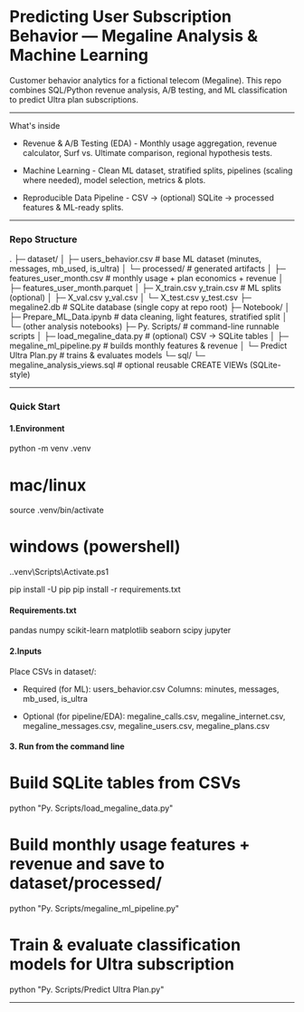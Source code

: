 # Predicting User Subscription Behavior — Megaline Analysis & Machine Learning

Customer behavior analytics for a fictional telecom (Megaline).
This repo combines SQL/Python revenue analysis, A/B testing, and ML classification to predict Ultra plan subscriptions.

---
What's inside

* Revenue & A/B Testing (EDA) - Monthly usage aggregation, revenue calculator, Surf vs. Ultimate comparison, regional hypothesis tests.

* Machine Learning - Clean ML dataset, stratified splits, pipelines (scaling where needed), model selection, metrics & plots.

* Reproducible Data Pipeline - CSV → (optional) SQLite → processed features & ML-ready splits.

--- 

### Repo Structure 


.
├─ dataset/
│  ├─ users_behavior.csv                # base ML dataset (minutes, messages, mb_used, is_ultra)
│  └─ processed/                        # generated artifacts
│     ├─ features_user_month.csv        # monthly usage + plan economics + revenue
│     ├─ features_user_month.parquet
│     ├─ X_train.csv  y_train.csv       # ML splits (optional)
│     ├─ X_val.csv    y_val.csv
│     └─ X_test.csv   y_test.csv
├─ megaline2.db                         # SQLite database (single copy at repo root)
├─ Notebook/
│  ├─ Prepare_ML_Data.ipynb             # data cleaning, light features, stratified split
│  └─ (other analysis notebooks)
├─ Py. Scripts/                         # command-line runnable scripts
│  ├─ load_megaline_data.py             # (optional) CSV → SQLite tables
│  ├─ megaline_ml_pipeline.py           # builds monthly features & revenue
│  └─ Predict Ultra Plan.py             # trains & evaluates models
└─ sql/
   └─ megaline_analysis_views.sql       # optional reusable CREATE VIEWs (SQLite-style)

   
---

### Quick Start 

#### 1.Environment 

python -m venv .venv
# mac/linux
source .venv/bin/activate
# windows (powershell)
.\.venv\Scripts\Activate.ps1

pip install -U pip
pip install -r requirements.txt

#### Requirements.txt

pandas
numpy
scikit-learn
matplotlib
seaborn
scipy
jupyter

#### 2.Inputs 
Place CSVs in dataset/:

   * Required (for ML): users_behavior.csv
     Columns: minutes, messages, mb_used, is_ultra

   * Optional (for pipeline/EDA):
     megaline_calls.csv, megaline_internet.csv, megaline_messages.csv, megaline_users.csv, megaline_plans.csv

#### 3. Run from the command line 

# Build SQLite tables from CSVs
python "Py. Scripts/load_megaline_data.py"

# Build monthly usage features + revenue and save to dataset/processed/
python "Py. Scripts/megaline_ml_pipeline.py"

# Train & evaluate classification models for Ultra subscription
python "Py. Scripts/Predict Ultra Plan.py"

---

